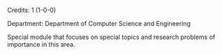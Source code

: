Credits: 1 (1-0-0)

Department: Department of Computer Science and Engineering

Special module that focuses on special topics and research problems of importance in this area.